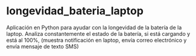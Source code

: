 # longevidad_bateria_laptop
Aplicación en Python para ayudar con la longevidad de la batería de la laptop. Analiza constantemente el estado de la batería, si está cargando y está al 100%, (muestra notificación en laptop, envía correo electrónico y envía mensaje de texto SMS)
